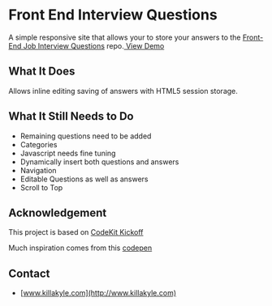 Front End Interview Questions
===============



A simple responsive site that allows your to store your answers to the [Front-End Job Interview Questions](https://github.com/darcyclarke/Front-end-Developer-Interview-Questions) repo.[ View Demo](http://killakyle.com/interview)

## What It Does

Allows inline editing saving of answers with HTML5 session storage.

## What It Still Needs to Do

- Remaining questions need to be added
- Categories 
- Javascript needs fine tuning
- Dynamically insert both questions and answers
- Navigation
- Editable Questions as well as answers
- Scroll to Top

 

## Acknowledgement

This project is based on [CodeKit Kickoff](http://kickoff.thehivemedia.com) 

Much inspiration comes from this [codepen](http://codepen.io/killa-kyle/pen/wfBao)

## Contact

- [www.killakyle.com](http://www.killakyle.com)

